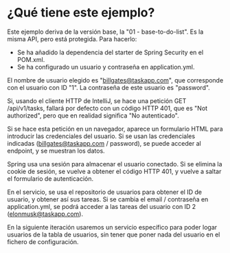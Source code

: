 # ¿Qué tiene este ejemplo?

Este ejemplo deriva de la versión base, la "01 - base-to-do-list". Es la misma API, pero está protegida. Para hacerlo:

- Se ha añadido la dependencia del starter de Spring Security en el POM.xml.
- Se ha configurado un usuario y contraseña en application.yml.

El nombre de usuario elegido es "billgates@taskapp.com", que corresponde con el usuario con ID "1". La contraseña de
este usuario es "password".

Si, usando el cliente HTTP de IntelliJ, se hace una petición GET /api/v1/tasks, fallará por defecto con un código HTTP
401, que es "Not authorized", pero que en realidad significa "No autenticado".

Si se hace esta petición en un navegador, aparece un formulario HTML para introducir las credenciales del usuario. Si se
usan las credenciales indicadas (billgates@taskapp.com / password), se puede acceder al endpoint, y se muestran los
datos.

Spring usa una sesión para almacenar el usuario conectado. Si se elimina la cookie de sesión, se vuelve a obtener el
código HTTP 401, y vuelve a saltar el formulario de autenticación.

En el servicio, se usa el repositorio de usuarios para obtener el ID de usuario, y obtener así sus tareas. Si se cambia
el email / contraseña en application.yml, se podrá acceder a las tareas del usuario con ID 2 (elonmusk@taskapp.com).

En la siguiente iteración usaremos un servicio específico para poder logar usuarios de la tabla de usuarios, sin tener
que poner nada del usuario en el fichero de configuración.